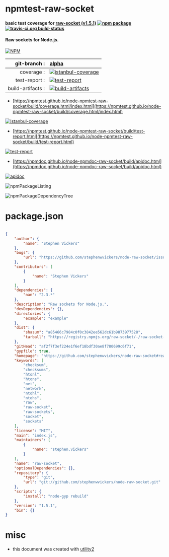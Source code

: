 # npmtest-raw-socket

#### basic test coverage for  [raw-socket (v1.5.1)](https://github.com/stephenwvickers/node-raw-socket#readme)  [![npm package](https://img.shields.io/npm/v/npmtest-raw-socket.svg?style=flat-square)](https://www.npmjs.org/package/npmtest-raw-socket) [![travis-ci.org build-status](https://api.travis-ci.org/npmtest/node-npmtest-raw-socket.svg)](https://travis-ci.org/npmtest/node-npmtest-raw-socket)

#### Raw sockets for Node.js.

[![NPM](https://nodei.co/npm/raw-socket.png?downloads=true&downloadRank=true&stars=true)](https://www.npmjs.com/package/raw-socket)

| git-branch : | [alpha](https://github.com/npmtest/node-npmtest-raw-socket/tree/alpha)|
|--:|:--|
| coverage : | [![istanbul-coverage](https://npmtest.github.io/node-npmtest-raw-socket/build/coverage.badge.svg)](https://npmtest.github.io/node-npmtest-raw-socket/build/coverage.html/index.html)|
| test-report : | [![test-report](https://npmtest.github.io/node-npmtest-raw-socket/build/test-report.badge.svg)](https://npmtest.github.io/node-npmtest-raw-socket/build/test-report.html)|
| build-artifacts : | [![build-artifacts](https://npmtest.github.io/node-npmtest-raw-socket/glyphicons_144_folder_open.png)](https://github.com/npmtest/node-npmtest-raw-socket/tree/gh-pages/build)|

- [https://npmtest.github.io/node-npmtest-raw-socket/build/coverage.html/index.html](https://npmtest.github.io/node-npmtest-raw-socket/build/coverage.html/index.html)

[![istanbul-coverage](https://npmtest.github.io/node-npmtest-raw-socket/build/screenCapture.buildCi.browser.%252Ftmp%252Fbuild%252Fcoverage.lib.html.png)](https://npmtest.github.io/node-npmtest-raw-socket/build/coverage.html/index.html)

- [https://npmtest.github.io/node-npmtest-raw-socket/build/test-report.html](https://npmtest.github.io/node-npmtest-raw-socket/build/test-report.html)

[![test-report](https://npmtest.github.io/node-npmtest-raw-socket/build/screenCapture.buildCi.browser.%252Ftmp%252Fbuild%252Ftest-report.html.png)](https://npmtest.github.io/node-npmtest-raw-socket/build/test-report.html)

- [https://npmdoc.github.io/node-npmdoc-raw-socket/build/apidoc.html](https://npmdoc.github.io/node-npmdoc-raw-socket/build/apidoc.html)

[![apidoc](https://npmdoc.github.io/node-npmdoc-raw-socket/build/screenCapture.buildCi.browser.%252Ftmp%252Fbuild%252Fapidoc.html.png)](https://npmdoc.github.io/node-npmdoc-raw-socket/build/apidoc.html)

![npmPackageListing](https://npmtest.github.io/node-npmtest-raw-socket/build/screenCapture.npmPackageListing.svg)

![npmPackageDependencyTree](https://npmtest.github.io/node-npmtest-raw-socket/build/screenCapture.npmPackageDependencyTree.svg)



# package.json

```json

{
    "author": {
        "name": "Stephen Vickers"
    },
    "bugs": {
        "url": "https://github.com/stephenwvickers/node-raw-socket/issues"
    },
    "contributors": [
        {
            "name": "Stephen Vickers"
        }
    ],
    "dependencies": {
        "nan": "2.3.*"
    },
    "description": "Raw sockets for Node.js.",
    "devDependencies": {},
    "directories": {
        "example": "example"
    },
    "dist": {
        "shasum": "a85466c7984c0f0c3842ee562dc61b9873977528",
        "tarball": "https://registry.npmjs.org/raw-socket/-/raw-socket-1.5.1.tgz"
    },
    "gitHead": "af2f7f3ef224e1f6ef18bdf30ae8f780699c6f71",
    "gypfile": true,
    "homepage": "https://github.com/stephenwvickers/node-raw-socket#readme",
    "keywords": [
        "checksum",
        "checksums",
        "htonl",
        "htons",
        "net",
        "network",
        "ntohl",
        "ntohs",
        "raw",
        "raw-socket",
        "raw-sockets",
        "socket",
        "sockets"
    ],
    "license": "MIT",
    "main": "index.js",
    "maintainers": [
        {
            "name": "stephen.vickers"
        }
    ],
    "name": "raw-socket",
    "optionalDependencies": {},
    "repository": {
        "type": "git",
        "url": "git://github.com/stephenwvickers/node-raw-socket.git"
    },
    "scripts": {
        "install": "node-gyp rebuild"
    },
    "version": "1.5.1",
    "bin": {}
}
```



# misc
- this document was created with [utility2](https://github.com/kaizhu256/node-utility2)
